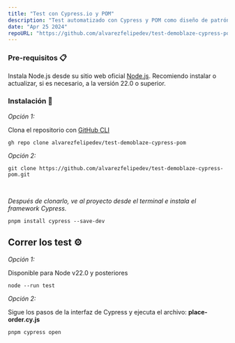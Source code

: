 ```yaml
---
title: "Test con Cypress.io y POM"
description: "Test automatizado con Cypress y POM como diseño de patrón."
date: "Apr 25 2024"
repoURL: "https://github.com/alvarezfelipedev/test-demoblaze-cypress-pom"
---
```


### Pre-requisitos 📋

Instala Node.js desde su sitio web oficial [Node.js](https://nodejs.org/en). Recomiendo instalar o actualizar, si es necesario, a la versión 22.0 o superior.

### Instalación 🔧

_Opción 1:_

Clona el repositorio con <a href="https://cli.github.com/">GitHub CLI</a>

```
gh repo clone alvarezfelipedev/test-demoblaze-cypress-pom
```

_Opción 2:_

```
git clone https://github.com/alvarezfelipedev/test-demoblaze-cypress-pom.git
```

<br />

_Después de clonarlo, ve al proyecto desde el terminal e instala el framework Cypress._

```
pnpm install cypress --save-dev
```

## Correr los test ⚙️

_Opción 1:_

Disponible para Node v22.0 y posteriores

```
node --run test
```

_Opción 2:_

Sigue los pasos de la interfaz de Cypress y ejecuta el archivo: <b>place-order.cy.js</b>

```
pnpm cypress open
```
